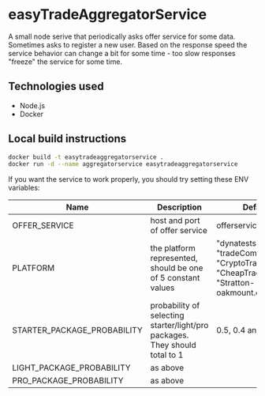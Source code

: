 # easyTradeAggregatorService

A small node serive that periodically asks offer service for some data. Sometimes asks to register a new user. Based on the response speed the service behavior can change a bit for some time - too slow responses "freeze" the service for some time.

## Technologies used

- Node.js
- Docker

## Local build instructions

```bash
docker build -t easytradeaggregatorservice .
docker run -d --name aggregatorservice easytradeaggregatorservice
```

If you want the service to work properly, you should try setting these ENV variables:

| Name                        | Description                                                                 | Default                                                                                                |
| --------------------------- | --------------------------------------------------------------------------- | ------------------------------------------------------------------------------------------------------ |
| OFFER_SERVICE               | host and port of offer service                                              | offerservice:8080                                                                                      |
| PLATFORM                    | the platform represented, should be one of 5 constant values                | "dynatestsieger.at", "tradeCom.co.uk", "CryptoTrading.com", "CheapTrading.mi", "Stratton-oakmount.com" |
| STARTER_PACKAGE_PROBABILITY | probability of selecting starter/light/pro packages. They should total to 1 | 0.5, 0.4 and 0.1                                                                                       |
| LIGHT_PACKAGE_PROBABILITY   | as above                                                                    |                                                                                                        |
| PRO_PACKAGE_PROBABILITY     | as above                                                                    |                                                                                                        |
